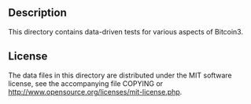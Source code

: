Description
------------

This directory contains data-driven tests for various aspects of Bitcoin3.

License
--------

The data files in this directory are distributed under the MIT software
license, see the accompanying file COPYING or
http://www.opensource.org/licenses/mit-license.php.

